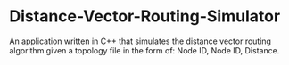 # Distance-Vector-Routing-Simulator
An application written in C++ that simulates the distance vector routing algorithm given a topology file in the form of: Node ID, Node ID, Distance.

